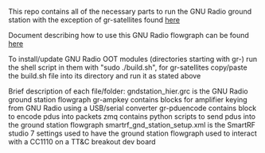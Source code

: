 This repo contains all of the necessary parts to run the GNU Radio ground station with the exception of gr-satellites found [here](https://github.com/daniestevez/gr-satellites)

Document describing how to use this GNU Radio flowgraph can be found [here](https://docs.google.com/document/d/1vxE6jXceIZ9Tap91QvGXx2jc8hywjWRIl0jvHD9sVJg/edit?usp=sharing)

To install/update GNU Radio OOT modules (directories starting with gr-) run the shell script in them with "sudo ./build.sh", for gr-satellites copy/paste the build.sh file into its directory and run it as stated above

Brief description of each file/folder:
gndstation_hier.grc is the GNU Radio ground station flowgraph
gr-ampkey contains blocks for amplifier keying from GNU Radio using a USB/serial converter
gr-pduencode contains block to encode pdus into packets
zmq contains python scripts to send pdus into the ground station flowgraph
smartrf_gnd_station_setup.xml is the SmartRF studio 7 settings used to have the ground station flowgraph used to interact with a CC1110 on a TT&C breakout dev board

